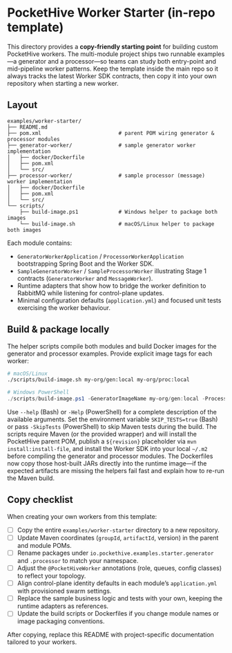 # PocketHive Worker Starter (in-repo template)

This directory provides a **copy-friendly starting point** for building custom PocketHive workers. The
multi-module project ships two runnable examples—a generator and a processor—so teams can study both
entry-point and mid-pipeline worker patterns. Keep the template inside the main repo so it always tracks the
latest Worker SDK contracts, then copy it into your own repository when starting a new worker.

## Layout

```
examples/worker-starter/
├── README.md
├── pom.xml                         # parent POM wiring generator & processor modules
├── generator-worker/               # sample generator worker implementation
│   ├── docker/Dockerfile
│   ├── pom.xml
│   └── src/
├── processor-worker/               # sample processor (message) worker implementation
│   ├── docker/Dockerfile
│   ├── pom.xml
│   └── src/
└── scripts/
    ├── build-image.ps1             # Windows helper to package both images
    └── build-image.sh              # macOS/Linux helper to package both images
```

Each module contains:

- `GeneratorWorkerApplication` / `ProcessorWorkerApplication` bootstrapping Spring Boot and the Worker SDK.
- `SampleGeneratorWorker` / `SampleProcessorWorker` illustrating Stage 1 contracts (`GeneratorWorker` and
  `MessageWorker`).
- Runtime adapters that show how to bridge the worker definition to RabbitMQ while listening for control-plane
  updates.
- Minimal configuration defaults (`application.yml`) and focused unit tests exercising the worker behaviour.

## Build & package locally

The helper scripts compile both modules and build Docker images for the generator and processor examples.
Provide explicit image tags for each worker:

```bash
# macOS/Linux
./scripts/build-image.sh my-org/gen:local my-org/proc:local
```

```powershell
# Windows PowerShell
./scripts/build-image.ps1 -GeneratorImageName my-org/gen:local -ProcessorImageName my-org/proc:local
```

Use `--help` (Bash) or `-Help` (PowerShell) for a complete description of the available arguments. Set the
environment variable `SKIP_TESTS=true` (Bash) or pass `-SkipTests` (PowerShell) to skip Maven tests during the
build. The scripts require Maven (or the provided wrapper) and will install the PocketHive parent POM, publish a
`${revision}` placeholder via `mvn install:install-file`, and install the Worker SDK into your local `~/.m2`
before compiling the generator and processor modules. The Dockerfiles now copy those host-built JARs directly
into the runtime image—if the expected artifacts are missing the helpers fail fast and explain how to re-run the
Maven build.

## Copy checklist

When creating your own workers from this template:

- [ ] Copy the entire `examples/worker-starter` directory to a new repository.
- [ ] Update Maven coordinates (`groupId`, `artifactId`, version) in the parent and module POMs.
- [ ] Rename packages under `io.pockethive.examples.starter.generator` and `.processor` to match your namespace.
- [ ] Adjust the `@PocketHiveWorker` annotations (role, queues, config classes) to reflect your topology.
- [ ] Align control-plane identity defaults in each module’s `application.yml` with provisioned swarm settings.
- [ ] Replace the sample business logic and tests with your own, keeping the runtime adapters as references.
- [ ] Update the build scripts or Dockerfiles if you change module names or image packaging conventions.

After copying, replace this README with project-specific documentation tailored to your workers.
